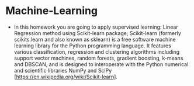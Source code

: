 # Machine-Learning
+ In this homework you are going to apply supervised learning: Linear Regression method using Scikit-learn package; Scikit-learn (formerly scikits.learn and also known as sklearn) is a free software machine learning library for the Python programming language. It features various classification, regression and clustering algorithms including support vector machines, random forests, gradient boosting, k-means and DBSCAN, and is designed to interoperate with the Python numerical and scientific libraries NumPy and SciPy [https://en.wikipedia.org/wiki/Scikit-learn].
